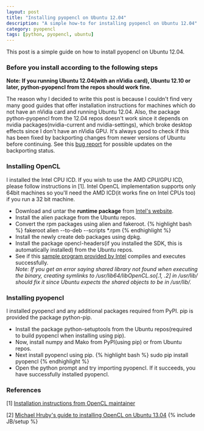 ```yaml
---
layout: post
title: "Installing pyopencl on Ubuntu 12.04"
description: "A simple how-to for installing pyopencl on Ubuntu 12.04"
category: pyopencl
tags: [python, pyopencl, ubuntu]
---
```


This post is a simple guide on how to install pyopencl on Ubuntu 12.04.

<!--more-->

### Before you install according to the following steps
**Note: If you running Ubuntu 12.04(with an nVidia card), Ubuntu 12.10 or
  later, python-pyopencl from the repos should work fine.**

The reason why I decided to write this post is because I couldn't find very
many good guides that offer installation instructions for machines which do not
have an nVidia card and running Ubuntu 12.04. Also, the package python-pyopencl
from the 12.04 repos doesn't work since it depends on nvidia
packages(nvidia-current and nvidia-settings), which broke desktop effects since
I don't have an nVidia GPU. It's always good to check if this has been fixed by
backporting changes from newer versions of Ubuntu before continuing. See this
[bug report](http://bugs.launchpad.net/ubuntu/+source/fglrx-installer/+bug/763457/)
for possible updates on the backporting status.

### Installing OpenCL
I installed the Intel CPU ICD. If you wish to use the AMD CPU/GPU ICD, please
follow instructions in \[1\]. Intel OpenCL implementation supports only 64bit
machines so you'll need the AMD ICD(it works fine on Intel CPUs too) if you run
a 32 bit machine.

* Download and untar the **runtime package** from [Intel's
  website](http://software.intel.com/en-us/vcsource/tools/opencl-sdk-xe).
* Install the alien package from the Ubuntu repos. 
* Convert the rpm packages using alien and fakeroot.
  {% highlight bash %}
    fakeroot alien --to-deb --scripts *.rpm
  {% endhighlight %}
* Install the newly create deb packages using dpkg.
* Install the package opencl-headers(if you installed the SDK, this is
  automatically installed) from the Ubuntu repos.
* See if this [sample program provided by
  Intel](http://software.intel.com/en-us/vcsource/samples/caps-basic/) compiles
  and executes successfully.  
  _Note\: If you get an error saying shared library not found when executing
  the binary, creating symlinks to /usr/lib64/libOpenCL.so\[.1, .2\] in
  /usr/lib/ should fix it since Ubuntu expects the shared objects to be in
  /usr/lib/._

### Installing pyopencl
I installed pyopencl and any additional packages required from PyPI. pip is
provided the package python-pip.

* Install the package python-setuptools from the Ubuntu repos(required to build
  pyopencl when installing using pip).
* Now, install numpy and Mako from PyPI(using pip) or from Ubuntu repos.
* Next install pyopencl using pip.
  {% highlight bash %}
    sudo pip install pyopencl
  {% endhighlight %}
* Open the python prompt and try importing pyopencl. If it succeeds, you have
  successfully installed pyopencl.

### References

\[1\] [Installation instructions from OpenCL maintainer](http://wiki.tiker.net/OpenCLHowTo)

\[2\] [Michael Hruby's guide to installing OpenCL on Ubuntu 13.04](http://mhr3.blogspot.com/2013/06/opencl-on-ubuntu-1304.html)
{% include JB/setup %}

